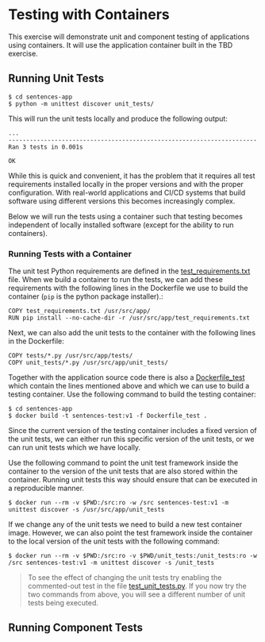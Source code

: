 # Testing with Containers

This exercise will demonstrate unit and component testing of applications using
containers.  It will use the application container built in the TBD exercise.

## Running Unit Tests

```shell
$ cd sentences-app
$ python -m unittest discover unit_tests/
```

This will run the unit tests locally and produce the following output:

```
...
----------------------------------------------------------------------
Ran 3 tests in 0.001s

OK
```

While this is quick and convenient, it has the problem that it requires all test
requirements installed locally in the proper versions and with the proper
configuration. With real-world applications and CI/CD systems that build
software using different versions this becomes increasingly complex.

Below we will run the tests using a container such that testing becomes
independent of locally installed software (except for the ability to run
containers).

### Running Tests with a Container

The unit test Python requirements are defined in the
[test_requirements.txt](test_requirements.txt) file. When we build a container
to run the tests, we can add these requirements with the following lines in the
Dockerfile we use to build the container (`pip` is the python package
installer).:

```
COPY test_requirements.txt /usr/src/app/
RUN pip install --no-cache-dir -r /usr/src/app/test_requirements.txt
```

Next, we can also add the unit tests to the container with the following lines
in the Dockerfile:

```
COPY tests/*.py /usr/src/app/tests/
COPY unit_tests/*.py /usr/src/app/unit_tests/
```

Together with the application source code there is also a
[Dockerfile_test](Dockerfile_test) which contain the lines mentioned above and
which we can use to build a testing container. Use the following command to
build the testing container:

```shell
$ cd sentences-app
$ docker build -t sentences-test:v1 -f Dockerfile_test .
```

Since the current version of the testing container includes a fixed version of
the unit tests, we can either run this specific version of the unit tests, or we
can run unit tests which we have locally.

Use the following command to point the unit test framework inside the container
to the version of the unit tests that are also stored within the
container. Running unit tests this way should ensure that can be executed in a
reproducible manner.

```shell
$ docker run --rm -v $PWD:/src:ro -w /src sentences-test:v1 -m unittest discover -s /usr/src/app/unit_tests
```

If we change any of the unit tests we need to build a new test container
image. However, we can also point the test framework inside the container to the
local version of the unit tests with the following command:

```shell
$ docker run --rm -v $PWD:/src:ro -v $PWD/unit_tests:/unit_tests:ro -w /src sentences-test:v1 -m unittest discover -s /unit_tests
```

> To see the effect of changing the unit tests try enabling the commented-out
> test in the file [test_unit_tests.py](unit_tests/test_unit_tests.py). If you
> now try the two commands from above, you will see a different number of unit
> tests being executed.


## Running Component Tests
